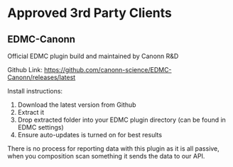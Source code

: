 # Approved 3rd Party Clients

## EDMC-Canonn

Official EDMC plugin build and maintained by Canonn R&D

Github Link: https://github.com/canonn-science/EDMC-Canonn/releases/latest

Install instructions:

1) Download the latest version from Github
2) Extract it
3) Drop extracted folder into your EDMC plugin directory (can be found in EDMC settings)
4) Ensure auto-updates is turned on for best results

There is no process for reporting data with this plugin as it is all passive, when you composition scan something it sends the data to our API.
